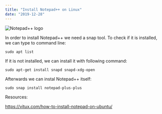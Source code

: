 ```yaml
---
title: "Install Notepad++ on Linux"
date: "2019-12-28"
---
```


![](https://i.imgur.com/LVjRiAO.png "Notepad++ logo")

In order to install Notepad++ we need a snap tool. To check if it is installed, we can type to command line:
```
sudo apt list
```

If it is not installed, we can install it with following command:

```
sudo apt-get install snapd snapd-xdg-open
```

Afterwards we can instal Notepad++ itself:
```
sudo snap install notepad-plus-plus
```

Resources:

https://vitux.com/how-to-install-notepad-on-ubuntu/